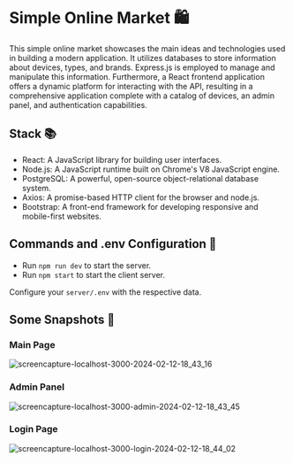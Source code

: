 # Simple Online Market 🛍️

This simple online market showcases the main ideas and technologies used in building a modern application. It utilizes databases to store information about devices, types, and brands. Express.js is employed to manage and manipulate this information. Furthermore, a React frontend application offers a dynamic platform for interacting with the API, resulting in a comprehensive application complete with a catalog of devices, an admin panel, and authentication capabilities.

## Stack 📚

- React: A JavaScript library for building user interfaces.
- Node.js: A JavaScript runtime built on Chrome's V8 JavaScript engine.
- PostgreSQL: A powerful, open-source object-relational database system.
- Axios: A promise-based HTTP client for the browser and node.js.
- Bootstrap: A front-end framework for developing responsive and mobile-first websites.

## Commands and .env Configuration 🔧

- Run `npm run dev` to start the server.
- Run `npm start` to start the client server.

Configure your `server/.env` with the respective data.

## Some Snapshots 📸

### Main Page
![screencapture-localhost-3000-2024-02-12-18_43_16](https://github.com/JusthackOne/Simple-Online-Market/assets/65730026/2fe048a5-09e5-4eb7-a31c-7547f7fc134a)
### Admin Panel
![screencapture-localhost-3000-admin-2024-02-12-18_43_45](https://github.com/JusthackOne/Simple-Online-Market/assets/65730026/1f448f29-47ff-487b-94d3-54ab98c95843)
### Login Page
![screencapture-localhost-3000-login-2024-02-12-18_44_02](https://github.com/JusthackOne/Simple-Online-Market/assets/65730026/d1a31295-281a-4f3f-a116-007f1b790639)
